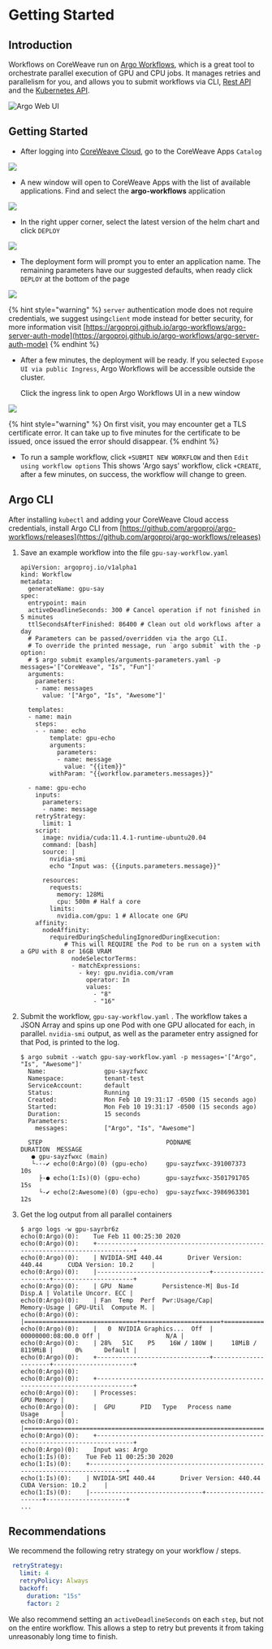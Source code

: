 # Getting Started

## Introduction

Workflows on CoreWeave run on [Argo Workflows](https://argoproj.github.io/argo/), which is a great tool to orchestrate parallel execution of GPU and CPU jobs. It manages retries and parallelism for you, and allows you to submit workflows via CLI, [Rest API](https://github.com/argoproj/argo/blob/master/examples/rest-examples.md) and the [Kubernetes API](https://github.com/argoproj/argo/blob/master/docs/rest-api.md).

![Argo Web UI](../.gitbook/assets/screen-shot-2020-07-29-at-10.04.26-pm.png)

## Getting Started

* After logging into [CoreWeave Cloud](https://cloud.coreweave.com), go to the CoreWeave Apps `Catalog`

![](../.gitbook/assets/image%20%2817%29.png)

* A new window will open to CoreWeave Apps with the list of available applications. Find and select the **argo-workflows** application

![](../.gitbook/assets/image%20%2814%29.png)

* In the right upper corner, select the latest version of the helm chart and click `DEPLOY` 

![](../.gitbook/assets/image%20%2825%29.png)

* The deployment form will prompt you to enter an application name. The remaining parameters have our suggested defaults, when ready click `DEPLOY` at the bottom of the page 

![](../.gitbook/assets/image%20%2820%29.png)

{% hint style="warning" %}
`server` authentication mode does not require credentials, we suggest using`client` mode instead for better security, for more information visit [https://argoproj.github.io/argo-workflows/argo-server-auth-mode](https://argoproj.github.io/argo-workflows/argo-server-auth-mode)
{% endhint %}

* After a few minutes, the deployment will be ready. If you selected `Expose UI via public Ingress`, Argo Workflows will be accessible outside the cluster.    


  Click the ingress link to open Argo Workflows UI in a new window

![](../.gitbook/assets/image%20%2823%29.png)

{% hint style="warning" %}
On first visit, you may encounter get a TLS certificate error. It can take up to five minutes for the certificate to be issued, once issued the error should disappear.
{% endhint %}

* To run a sample workflow, click `+SUBMIT NEW WORKFLOW` and then  `Edit using workflow options` This shows 'Argo says' workflow, click `+CREATE`, after a few minutes, on success, the workflow will change to green.

## Argo CLI

After installing `kubectl` and adding your CoreWeave Cloud access credentials, install Argo CLI from [https://github.com/argoproj/argo-workflows/releases](https://github.com/argoproj/argo-workflows/releases)

1. Save an example workflow into the file `gpu-say-workflow.yaml`

   ```text
   apiVersion: argoproj.io/v1alpha1
   kind: Workflow
   metadata:
     generateName: gpu-say
   spec:
     entrypoint: main
     activeDeadlineSeconds: 300 # Cancel operation if not finished in 5 minutes
     ttlSecondsAfterFinished: 86400 # Clean out old workflows after a day
     # Parameters can be passed/overridden via the argo CLI.
     # To override the printed message, run `argo submit` with the -p option:
     # $ argo submit examples/arguments-parameters.yaml -p messages='["CoreWeave", "Is", "Fun"]'
     arguments:
       parameters:
       - name: messages
         value: '["Argo", "Is", "Awesome"]'

     templates:
     - name: main
       steps:
       - - name: echo
           template: gpu-echo
           arguments:
             parameters:
             - name: message
               value: "{{item}}"
           withParam: "{{workflow.parameters.messages}}"

     - name: gpu-echo
       inputs:
         parameters:
         - name: message
       retryStrategy:
         limit: 1
       script:
         image: nvidia/cuda:11.4.1-runtime-ubuntu20.04
         command: [bash]
         source: |
           nvidia-smi
           echo "Input was: {{inputs.parameters.message}}"

         resources:
           requests:
             memory: 128Mi
             cpu: 500m # Half a core
           limits:
             nvidia.com/gpu: 1 # Allocate one GPU
       affinity:
         nodeAffinity:
           requiredDuringSchedulingIgnoredDuringExecution:
               # This will REQUIRE the Pod to be run on a system with a GPU with 8 or 16GB VRAM
                 nodeSelectorTerms:
                 - matchExpressions:
                   - key: gpu.nvidia.com/vram
                     operator: In
                     values:
                       - "8"
                       - "16"
   ```

2. Submit the workflow, `gpu-say-workflow.yaml` . The workflow takes a JSON Array and spins up one Pod with one GPU allocated for each, in parallel. `nvidia-smi` output, as well as the parameter entry assigned for that Pod, is printed to the log.

   ```text
   $ argo submit --watch gpu-say-workflow.yaml -p messages='["Argo", "Is", "Awesome"]'
     Name:                gpu-sayzfwxc
     Namespace:           tenant-test
     ServiceAccount:      default
     Status:              Running
     Created:             Mon Feb 10 19:31:17 -0500 (15 seconds ago)
     Started:             Mon Feb 10 19:31:17 -0500 (15 seconds ago)
     Duration:            15 seconds
     Parameters:
       messages:          ["Argo", "Is", "Awesome"]

     STEP                                  PODNAME                  DURATION  MESSAGE
      ● gpu-sayzfwxc (main)
      └-·-✔ echo(0:Argo)(0) (gpu-echo)     gpu-sayzfwxc-391007373   10s
        ├-● echo(1:Is)(0) (gpu-echo)       gpu-sayzfwxc-3501791705  15s
        └-✔ echo(2:Awesome)(0) (gpu-echo)  gpu-sayzfwxc-3986963301  12s
   ```

3. Get the log output from all parallel containers

   ```text
   $ argo logs -w gpu-sayrbr6z
   echo(0:Argo)(0):    Tue Feb 11 00:25:30 2020
   echo(0:Argo)(0):    +-----------------------------------------------------------------------------+
   echo(0:Argo)(0):    | NVIDIA-SMI 440.44       Driver Version: 440.44       CUDA Version: 10.2     |
   echo(0:Argo)(0):    |-------------------------------+----------------------+----------------------+
   echo(0:Argo)(0):    | GPU  Name        Persistence-M| Bus-Id        Disp.A | Volatile Uncorr. ECC |
   echo(0:Argo)(0):    | Fan  Temp  Perf  Pwr:Usage/Cap|         Memory-Usage | GPU-Util  Compute M. |
   echo(0:Argo)(0):    |===============================+======================+======================|
   echo(0:Argo)(0):    |   0  NVIDIA Graphics...  Off  | 00000000:08:00.0 Off |                  N/A |
   echo(0:Argo)(0):    | 28%   51C    P5    16W / 180W |     18MiB /  8119MiB |      0%      Default |
   echo(0:Argo)(0):    +-------------------------------+----------------------+----------------------+
   echo(0:Argo)(0):
   echo(0:Argo)(0):    +-----------------------------------------------------------------------------+
   echo(0:Argo)(0):    | Processes:                                                       GPU Memory |
   echo(0:Argo)(0):    |  GPU       PID   Type   Process name                             Usage      |
   echo(0:Argo)(0):    |=============================================================================|
   echo(0:Argo)(0):    +-----------------------------------------------------------------------------+
   echo(0:Argo)(0):    Input was: Argo
   echo(1:Is)(0):    Tue Feb 11 00:25:30 2020
   echo(1:Is)(0):    +-----------------------------------------------------------------------------+
   echo(1:Is)(0):    | NVIDIA-SMI 440.44       Driver Version: 440.44       CUDA Version: 10.2     |
   echo(1:Is)(0):    |-------------------------------+----------------------+----------------------+
   ...
   ```

## Recommendations

We recommend the following retry strategy on your workflow / steps.

```yaml
 retryStrategy:
   limit: 4
   retryPolicy: Always
   backoff:
     duration: "15s"
     factor: 2
```

We also recommend setting an `activeDeadlineSeconds` on each `step`, but not on the entire workflow. This allows a step to retry but prevents it from taking unreasonably long time to finish.

